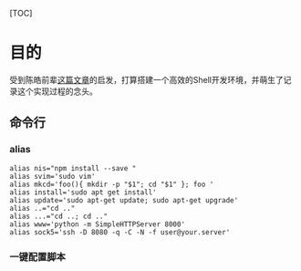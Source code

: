 [TOC]

# 目的

受到陈皓前辈[这篇文章](https://coolshell.cn/articles/19219.html)的启发，打算搭建一个高效的Shell开发环境，并萌生了记录这个实现过程的念头。


## 命令行

### alias

```shell
alias nis="npm install --save "
alias svim='sudo vim'
alias mkcd='foo(){ mkdir -p "$1"; cd "$1" }; foo '
alias install='sudo apt get install'
alias update='sudo apt-get update; sudo apt-get upgrade'
alias ..="cd .."
alias ...="cd ..; cd .."
alias www='python -m SimpleHTTPServer 8000'
alias sock5='ssh -D 8080 -q -C -N -f user@your.server'
```

### 一键配置脚本